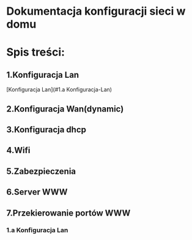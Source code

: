 #  Dokumentacja konfiguracji sieci w domu 

# Spis treści:

## 1.Konfiguracja Lan
[Konfiguracja Lan](#1.a Konfiguracja-Lan)
 
## 2.Konfiguracja Wan(dynamic)

## 3.Konfiguracja dhcp

## 4.Wifi

## 5.Zabezpieczenia
 
## 6.Server WWW

## 7.Przekierowanie portów WWW

### 1.a Konfiguracja Lan
